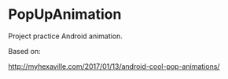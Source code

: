 # PopUpAnimation

Project practice Android animation.

Based on:

http://myhexaville.com/2017/01/13/android-cool-pop-animations/
